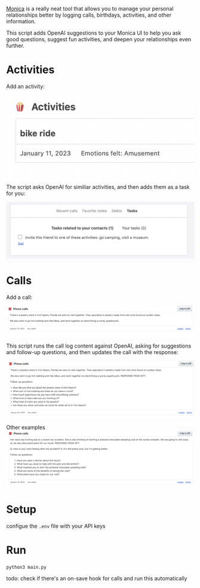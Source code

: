 [Monica](https://github.com/monicahq/monica) is a really neat tool that allows you to manage your personal relationships better by logging calls, birthdays, activities, and other information.

This script adds OpenAI suggestions to your Monica UI to help you ask good questions, suggest fun activities, and deepen your relationships even further.

Activities
====
Add an activity:

![activity](./images/activity.png)

The script asks OpenAI for similiar activities, and then adds them as a task for you:

![task-suggestions](./images/task-suggestions.png)


Calls
====

Add a call:

![jewelry-store](./images/jewelry-store.png)


This script runs the call log content against OpenAI, asking for suggestions and follow-up questions, and then updates the call with the response:

![jewelry-gpt-response](./images/jewelry-gpt-response.png)


Other examples
![gpt-response](./images/gpt-response-mom.png)



Setup
====

configue the `.env` file with your API keys



Run
====

`python3 main.py`

todo: check if there's an on-save hook for calls and run this automatically
